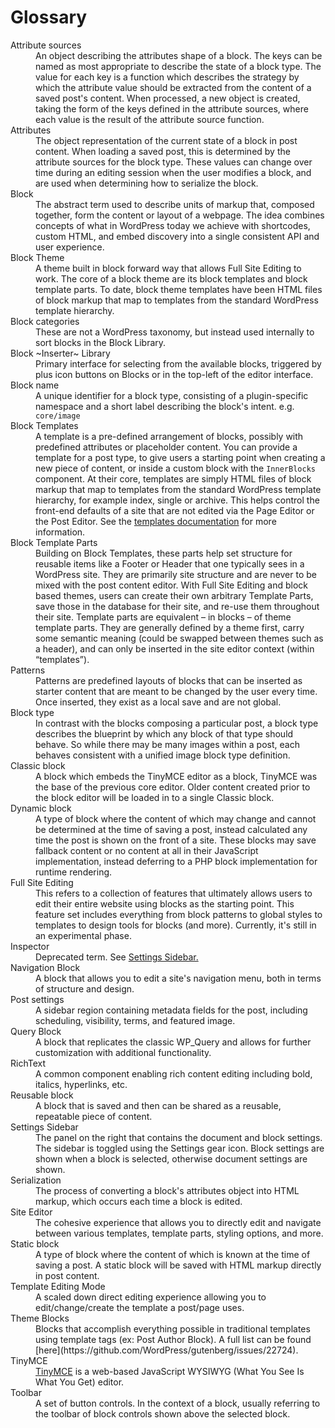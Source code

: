 # Glossary

<dl>
<dt>Attribute sources</dt>
<dd>An object describing the attributes shape of a block. The keys can be named as most appropriate to describe the state of a block type. The value for each key is a function which describes the strategy by which the attribute value should be extracted from the content of a saved post's content. When processed, a new object is created, taking the form of the keys defined in the attribute sources, where each value is the result of the attribute source function.</dd>

<dt>Attributes</dt>
<dd>The object representation of the current state of a block in post content. When loading a saved post, this is determined by the attribute sources for the block type. These values can change over time during an editing session when the user modifies a block, and are used when determining how to serialize the block.</dd>

<dt>Block</dt>
<dd>The abstract term used to describe units of markup that, composed together, form the content or layout of a webpage. The idea combines concepts of what in WordPress today we achieve with shortcodes, custom HTML, and embed discovery into a single consistent API and user experience.</dd>

<dt>Block Theme</dt>
<dd>A theme built in block forward way that allows Full Site Editing to work. The core of a block theme are its block templates and block template parts. To date, block theme templates have been HTML files of block markup that map to templates from the standard WordPress template hierarchy. </dd>

<dt>Block categories</dt>
<dd>These are not a WordPress taxonomy, but instead used internally to sort blocks in the Block Library.</dd>

<dt>Block ~Inserter~ Library</dt>
<dd>Primary interface for selecting from the available blocks, triggered by plus icon buttons on Blocks or in the top-left of the editor interface.</dd>

<dt>Block name</dt>
<dd>A unique identifier for a block type, consisting of a plugin-specific namespace and a short label describing the block's intent. e.g. <code>core/image</code></dd>

<dt>Block Templates</dt>
<dd> A template is a pre-defined arrangement of blocks, possibly with predefined attributes or placeholder content. You can provide a template for a post type, to give users a starting point when creating a new piece of content, or inside a custom block with the <code>InnerBlocks</code> component. At their core, templates are simply HTML files of block markup that map to templates from the standard WordPress template hierarchy, for example index, single or archive. This helps control the front-end defaults of a site that are not edited via the Page Editor or the Post Editor. See the <a href="../../developers/block-api/block-templates/">templates documentation</a> for more information. </dd>

<dt>Block Template Parts</dt>
<dd>Building on Block Templates, these parts help set structure for reusable items like a Footer or Header that one typically sees in a WordPress site. They are primarily site structure and are never to be mixed with the post content editor. With Full Site Editing and block based themes, users can create their own arbitrary Template Parts, save those in the database for their site, and re-use them throughout their site. Template parts are equivalent – in blocks – of theme template parts. They are generally defined by a theme first, carry some semantic meaning (could be swapped between themes such as a header), and can only be inserted in the site editor context (within “templates”). </dd>

<dt>Patterns</dt>
<dd>Patterns are predefined layouts of blocks that can be inserted as starter content that are meant to be changed by the user every time. Once inserted, they exist as a local save and are not global.</dd>

<dt>Block type</dt>
<dd>In contrast with the blocks composing a particular post, a block type describes the blueprint by which any block of that type should behave. So while there may be many images within a post, each behaves consistent with a unified image block type definition.</dd>

<dt>Classic block</dt>
<dd>A block which embeds the TinyMCE editor as a block, TinyMCE was the base of the previous core editor. Older content created prior to the block editor will be loaded in to a single Classic block.</dd>

<dt>Dynamic block</dt>
<dd>A type of block where the content of which may change and cannot be determined at the time of saving a post, instead calculated any time the post is shown on the front of a site. These blocks may save fallback content or no content at all in their JavaScript implementation, instead deferring to a PHP block implementation for runtime rendering.</dd>

<dt>Full Site Editing </dt>
<dd>This refers to a collection of features that ultimately allows users to edit their entire website using blocks as the starting point. This feature set includes everything from block patterns to global styles to templates to design tools for blocks (and more). Currently, it's still in an experimental phase.</dd>

<dt>Inspector</dt>
<dd>Deprecated term. See <a href="#settings-sidebar">Settings Sidebar.</a></dd>

<dt>Navigation Block</dt>
<dd>A block that allows you to edit a site's navigation menu, both in terms of structure and design.</a></dd>

<dt>Post settings</dt>
<dd>A sidebar region containing metadata fields for the post, including scheduling, visibility, terms, and featured image.</dd>

<dt>Query Block</dt>
<dd>A block that replicates the classic WP_Query and allows for further customization with additional functionality.</dd>

<dt>RichText</dt>
<dd>A common component enabling rich content editing including bold, italics, hyperlinks, etc.</dd>

<dt>Reusable block</dt>
<dd>A block that is saved and then can be shared as a reusable, repeatable piece of content.</dd>

<dt id="settings-sidebar">Settings Sidebar</dt>
<dd>The panel on the right that contains the document and block settings. The sidebar is toggled using the Settings gear icon. Block settings are shown when a block is selected, otherwise document settings are shown.</dd>

<dt>Serialization</dt>
<dd>The process of converting a block's attributes object into HTML markup, which occurs each time a block is edited.</dd>

<dt>Site Editor</dt>
<dd>The cohesive experience that allows you to directly edit and navigate between various templates, template parts, styling options, and more. </dd>

<dt>Static block</dt>
<dd>A type of block where the content of which is known at the time of saving a post. A static block will be saved with HTML markup directly in post content.</dd>

<dt>Template Editing Mode</dt>
<dd>A scaled down direct editing experience allowing you to edit/change/create the template a post/page uses. </dd>

<dt>Theme Blocks</dt>
<dd>Blocks that accomplish everything possible in traditional templates using template tags (ex: Post Author Block). A full list can be found [here](https://github.com/WordPress/gutenberg/issues/22724).</dd>

<dt>TinyMCE</dt>
<dd><a href="https://www.tinymce.com/">TinyMCE</a> is a web-based JavaScript WYSIWYG (What You See Is What You Get) editor.</dd>

<dt>Toolbar</dt>
<dd>A set of button controls. In the context of a block, usually referring to the toolbar of block controls shown above the selected block.</dd>

</dl>
